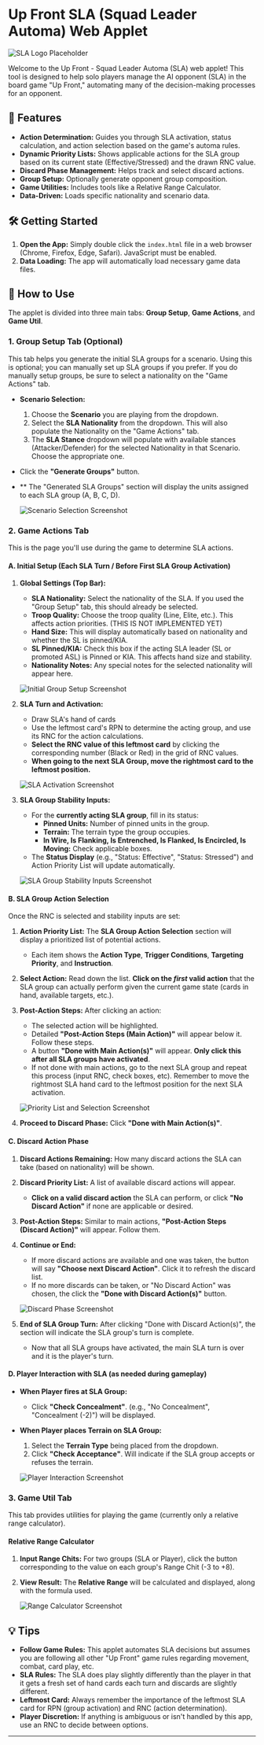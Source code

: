 # Up Front SLA (Squad Leader Automa) Web Applet

![SLA Logo Placeholder](YOUR_APP_LOGO_OR_A_GENERIC_UP_FRONT_IMAGE.png)

Welcome to the Up Front - Squad Leader Automa (SLA) web applet! This tool is designed to help solo players manage the AI opponent (SLA) in the board game "Up Front," automating many of the decision-making processes for an opponent.

## 🚀 Features

*   **Action Determination:** Guides you through SLA activation, status calculation, and action selection based on the game's automa rules.
*   **Dynamic Priority Lists:** Shows applicable actions for the SLA group based on its current state (Effective/Stressed) and the drawn RNC value.
*   **Discard Phase Management:** Helps track and select discard actions.
*   **Group Setup:** Optionally generate opponent group composition.
*   **Game Utilities:** Includes tools like a Relative Range Calculator.
*   **Data-Driven:** Loads specific nationality and scenario data.

## 🛠️ Getting Started

1.  **Open the App:** Simply double click the `index.html` file in a web browser (Chrome, Firefox, Edge, Safari). JavaScript must be enabled.
2.  **Data Loading:** The app will automatically load necessary game data files.

## 📖 How to Use

The applet is divided into three main tabs: **Group Setup**, **Game Actions**, and **Game Util**.

### 1. Group Setup Tab (Optional)

This tab helps you generate the initial SLA groups for a scenario. Using this is optional; you can manually set up SLA groups if you prefer.
If you do manually setup groups, be sure to select a nationality on the "Game Actions" tab.

*   **Scenario Selection:**
    1.  Choose the **Scenario** you are playing from the dropdown.
    2.  Select the **SLA Nationality** from the dropdown. This will also populate the Nationality on the "Game Actions" tab.
    3.  The **SLA Stance** dropdown will populate with available stances (Attacker/Defender) for the selected Nationality in that Scenario. Choose the appropriate one.
*   Click the **"Generate Groups"** button.
*   ** The "Generated SLA Groups" section will display the units assigned to each SLA group (A, B, C, D).

    ![Scenario Selection Screenshot](img/SCREENSHOT_SETUP_TAB_FILLED_AND_RESULTS.png)

### 2. Game Actions Tab

This is the page you'll use during the game to determine SLA actions.

#### A. Initial Setup (Each SLA Turn / Before First SLA Group Activation)

1.  **Global Settings (Top Bar):**
    *   **SLA Nationality:** Select the nationality of the SLA. If you used the "Group Setup" tab, this should already be selected.
    *   **Troop Quality:** Choose the troop quality (Line, Elite, etc.). This affects action priorities. (THIS IS NOT IMPLEMENTED YET)
    *   **Hand Size:** This will display automatically based on nationality and whether the SL is pinned/KIA.
    *   **SL Pinned/KIA:** Check this box if the acting SLA leader (SL or promoted ASL) is Pinned or KIA. This affects hand size and stability.
    *   **Nationality Notes:** Any special notes for the selected nationality will appear here.

    ![Initial Group Setup Screenshot](img/SCREENSHOT_GAME_ACTIONS_GLOBAL_SETTINGS.png)

2.  **SLA Turn and Activation:**
    *   Draw SLA's hand of cards
    *   Use the leftmost card's RPN to determine the acting group, and use its RNC for the action calculations.
    *   **Select the RNC value of this leftmost card** by clicking the corresponding number (Black or Red) in the grid of RNC values.
    *   **When going to the next SLA Group, move the rightmost card to the leftmost position.**

    ![SLA Activation Screenshot](img/SCREENSHOT_GAME_ACTIONS_RNC_SELECTOR.png)

3.  **SLA Group Stability Inputs:**
    *   For the **currently acting SLA group**, fill in its status:
        *   **Pinned Units:** Number of pinned units in the group.
        *   **Terrain:** The terrain type the group occupies.
        *   **In Wire, Is Flanking, Is Entrenched, Is Flanked, Is Encircled, Is Moving:** Check applicable boxes.
    *   The **Status Display** (e.g., "Status: Effective", "Status: Stressed") and Action Priority List will update automatically.

    ![SLA Group Stability Inputs Screenshot](img/SCREENSHOT_GAME_ACTIONS_STABILITY_INPUTS.png)

#### B. SLA Group Action Selection

Once the RNC is selected and stability inputs are set:

1.  **Action Priority List:** The **SLA Group Action Selection** section will display a prioritized list of potential actions.
    *   Each item shows the **Action Type**, **Trigger Conditions**, **Targeting Priority**, and **Instruction**.
2.  **Select Action:** Read down the list. **Click on the *first* valid action** that the SLA group can actually perform given the current game state (cards in hand, available targets, etc.).
3.  **Post-Action Steps:** After clicking an action:
    *   The selected action will be highlighted.
    *   Detailed **"Post-Action Steps (Main Action)"** will appear below it. Follow these steps.
    *   A button **"Done with Main Action(s)"** will appear.  **Only click this after all SLA groups have activated**.
    *   If not done with main actions, go to the next SLA group and repeat this process (input RNC, check boxes, etc).
        Remember to move the rightmost SLA hand card to the leftmost position for the next SLA activation.

    ![Priority List and Selection Screenshot](img/SCREENSHOT_GAME_ACTIONS_PRIORITY_LIST_AND_SELECTION.png)

4.  **Proceed to Discard Phase:** Click **"Done with Main Action(s)"**.

#### C. Discard Action Phase

1.  **Discard Actions Remaining:** How many discard actions the SLA can take (based on nationality) will be shown.
2.  **Discard Priority List:** A list of available discard actions will appear.
    *   **Click on a valid discard action** the SLA can perform, or click **"No Discard Action"** if none are applicable or desired.
3.  **Post-Action Steps:** Similar to main actions, **"Post-Action Steps (Discard Action)"** will appear. Follow them.
4.  **Continue or End:**
    *   If more discard actions are available and one was taken, the button will say **"Choose next Discard Action"**. Click it to refresh the discard list.
    *   If no more discards can be taken, or "No Discard Action" was chosen, the click the **"Done with Discard Action(s)"** button.

    ![Discard Phase Screenshot](img/SCREENSHOT_GAME_ACTIONS_DISCARD_PHASE.png)

5.  **End of SLA Group Turn:** After clicking "Done with Discard Action(s)", the section will indicate the SLA group's turn is complete.
    *   Now that all SLA groups have activated, the main SLA turn is over and it is the player's turn.

#### D. Player Interaction with SLA (as needed during gameplay)

*   **When Player fires at SLA Group:**
    *   Click **"Check Concealment"**. (e.g., "No Concealment", "Concealment (-2)") will be displayed.
*   **When Player places Terrain on SLA Group:**
    1.  Select the **Terrain Type** being placed from the dropdown.
    2.  Click **"Check Acceptance"**. Will indicate if the SLA group accepts or refuses the terrain.

    ![Player Interaction Screenshot](img/SCREENSHOT_GAME_ACTIONS_PLAYER_INTERACTION.png)

### 3. Game Util Tab

This tab provides utilities for playing the game (currently only a relative range calculator).

#### Relative Range Calculator

1.  **Input Range Chits:** For two groups (SLA or Player), click the button corresponding to the value on each group's Range Chit (-3 to +8).
2.  **View Result:** The **Relative Range** will be calculated and displayed, along with the formula used.

    ![Range Calculator Screenshot](img/SCREENSHOT_UTIL_TAB_RANGE_CALCULATOR.png)

## 💡 Tips

*   **Follow Game Rules:** This applet automates SLA decisions but assumes you are following all other "Up Front" game rules regarding movement, combat, card play, etc.
*   **SLA Rules:** The SLA does play slightly differently than the player in that it gets a fresh set of hand cards each turn and discards are slightly different.
*   **Leftmost Card:** Always remember the importance of the leftmost SLA card for RPN (group activation) and RNC (action determination).
*   **Player Discretion:** If anything is ambiguous or isn't handled by this app, use an RNC to decide between options.

---
